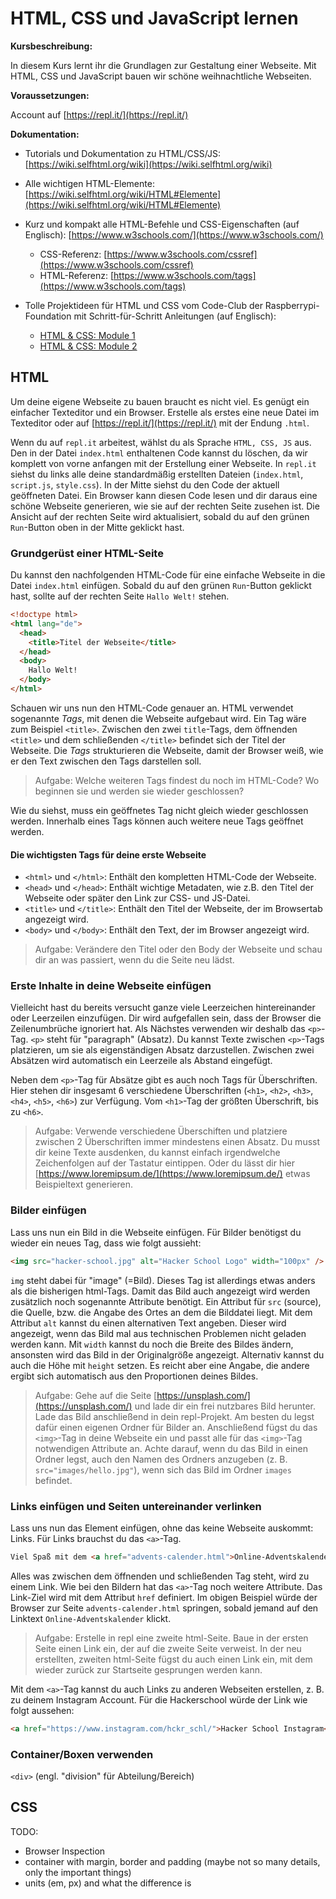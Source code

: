 # HTML, CSS und JavaScript lernen

**Kursbeschreibung:**

In diesem Kurs lernt ihr die Grundlagen zur Gestaltung einer Webseite.
Mit HTML, CSS und JavaScript bauen wir schöne weihnachtliche Webseiten. 

**Voraussetzungen:**

Account auf [https://repl.it/](https://repl.it/)

**Dokumentation:**

* Tutorials und Dokumentation zu HTML/CSS/JS: [https://wiki.selfhtml.org/wiki](https://wiki.selfhtml.org/wiki)
* Alle wichtigen HTML-Elemente: [https://wiki.selfhtml.org/wiki/HTML#Elemente](https://wiki.selfhtml.org/wiki/HTML#Elemente)
* Kurz und kompakt alle HTML-Befehle und CSS-Eigenschaften (auf Englisch): [https://www.w3schools.com/](https://www.w3schools.com/)
    * CSS-Referenz: [https://www.w3schools.com/cssref](https://www.w3schools.com/cssref)
    * HTML-Referenz: [https://www.w3schools.com/tags](https://www.w3schools.com/tags)
    
* Tolle Projektideen für HTML und CSS vom Code-Club der Raspberrypi-Foundation mit Schritt-für-Schritt Anleitungen (auf Englisch):
    * [HTML & CSS: Module 1](https://projects.raspberrypi.org/en/codeclub/webdev-module-1)
    * [HTML & CSS: Module 2](https://projects.raspberrypi.org/en/codeclub/webdev-module-2)

## HTML

Um deine eigene Webseite zu bauen braucht es nicht viel. Es genügt ein einfacher Texteditor und ein Browser.
Erstelle als erstes eine neue Datei im Texteditor oder auf [https://repl.it/](https://repl.it/) mit der Endung `.html`.

Wenn du auf `repl.it` arbeitest, wählst du als Sprache `HTML, CSS, JS` aus.
Den in der Datei `index.html` enthaltenen Code kannst du löschen, da wir komplett von vorne anfangen mit der Erstellung einer Webseite.
In `repl.it` siehst du links alle deine standardmäßig erstellten Dateien (`index.html`, `script.js`, `style.css`).
In der Mitte siehst du den Code der aktuell geöffneten Datei. 
Ein Browser kann diesen Code lesen und dir daraus eine schöne Webseite generieren, wie sie auf der rechten Seite zusehen ist.
Die Ansicht auf der rechten Seite wird aktualisiert, sobald du auf den grünen `Run`-Button oben in der Mitte geklickt hast.

### Grundgerüst einer HTML-Seite

Du kannst den nachfolgenden HTML-Code für eine einfache Webseite in die Datei `index.html` einfügen.
Sobald du auf den grünen `Run`-Button geklickt hast, sollte auf der rechten Seite `Hallo Welt!` stehen.

```html
<!doctype html>
<html lang="de">
  <head>
    <title>Titel der Webseite</title>
  </head>
  <body>
    Hallo Welt!
  </body>
</html>
```

Schauen wir uns nun den HTML-Code genauer an. HTML verwendet sogenannte *Tags*, mit denen die Webseite aufgebaut wird.
Ein Tag wäre zum Beispiel `<title>`. Zwischen den zwei `title`-Tags, dem öffnenden `<title>` und dem schließenden `</title>`
befindet sich der Titel der Webseite. Die *Tags* strukturieren die Webseite, damit der Browser weiß,
wie er den Text zwischen den Tags darstellen soll.

> Aufgabe: Welche weiteren Tags findest du noch im HTML-Code? Wo beginnen sie und werden sie wieder geschlossen?

Wie du siehst, muss ein geöffnetes Tag nicht gleich wieder geschlossen werden.
Innerhalb eines Tags können auch weitere neue Tags geöffnet werden.

#### Die wichtigsten Tags für deine erste Webseite

* `<html>` und `</html>`: Enthält den kompletten HTML-Code der Webseite.
* `<head>` und `</head>`: Enthält wichtige Metadaten, wie z.B. den Titel der Webseite oder später den Link zur CSS- und JS-Datei.
* `<title>` und `</title>`: Enthält den Titel der Webseite, der im Browsertab angezeigt wird. 
* `<body>` und `</body>`: Enthält den Text, der im Browser angezeigt wird.

> Aufgabe: Verändere den Titel oder den Body der Webseite und schau dir an was passiert, wenn du die Seite neu lädst.

### Erste Inhalte in deine Webseite einfügen

Vielleicht hast du bereits versucht ganze viele Leerzeichen hintereinander oder Leerzeilen einzufügen.
Dir wird aufgefallen sein, dass der Browser die Zeilenumbrüche ignoriert hat.
Als Nächstes verwenden wir deshalb das `<p>`-Tag. `<p>` steht für "paragraph" (Absatz).
Du kannst Texte zwischen `<p>`-Tags platzieren, um sie als eigenständigen Absatz darzustellen.
Zwischen zwei Absätzen wird automatisch ein Leerzeile als Abstand eingefügt.

Neben dem `<p>`-Tag für Absätze gibt es auch noch Tags für Überschriften.
Hier stehen dir insgesamt 6 verschiedene Überschriften (`<h1>`, `<h2>`, `<h3>`, `<h4>`, `<h5>`, `<h6>`) zur Verfügung.
Vom `<h1>`-Tag der größten Überschrift, bis zu `<h6>`.

> Aufgabe: Verwende verschiedene Überschiften und platziere zwischen 2 Überschriften immer mindestens einen Absatz.
> Du musst dir keine Texte ausdenken, du kannst einfach irgendwelche Zeichenfolgen auf der Tastatur eintippen.
> Oder du lässt dir hier [https://www.loremipsum.de/](https://www.loremipsum.de/) etwas Beispieltext generieren.

### Bilder einfügen

Lass uns nun ein Bild in die Webseite einfügen. Für Bilder benötigst du wieder ein neues Tag, dass wie folgt aussieht:

```html
<img src="hacker-school.jpg" alt="Hacker School Logo" width="100px" />
```

`img` steht dabei für "image" (=Bild). Dieses Tag ist allerdings etwas anders als die bisherigen html-Tags.
Damit das Bild auch angezeigt wird werden zusätzlich noch sogenannte Attribute benötigt.
Ein Attribut für `src` (source), die Quelle, bzw. die Angabe des Ortes an dem die Bilddatei liegt.
Mit dem Attribut `alt` kannst du einen alternativen Text angeben. Dieser wird angezeigt, wenn das Bild mal aus technischen Problemen nicht geladen werden kann.
Mit `width` kannst du noch die Breite des Bildes ändern, ansonsten wird das Bild in der Originalgröße angezeigt.
Alternativ kannst du auch die Höhe mit `height` setzen. Es reicht aber eine Angabe, die andere ergibt sich automatisch
aus den Proportionen deines Bildes.

> Aufgabe: Gehe auf die Seite [https://unsplash.com/](https://unsplash.com/) und lade dir ein frei nutzbares Bild herunter.
> Lade das Bild anschließend in dein repl-Projekt. Am besten du legst dafür einen eigenen Ordner für Bilder an.
> Anschließend fügst du das `<img>`-Tag in deine Webseite ein und passt alle für das `<img>`-Tag notwendigen Attribute an.
> Achte darauf, wenn du das Bild in einen Ordner legst, auch den Namen des Ordners anzugeben (z. B. `src="images/hello.jpg"`),
> wenn sich das Bild im Ordner `images` befindet.

### Links einfügen und Seiten untereinander verlinken

Lass uns nun das Element einfügen, ohne das keine Webseite auskommt: Links. Für Links brauchst du das `<a>`-Tag.

```html
Viel Spaß mit dem <a href="advents-calender.html">Online-Adventskalender</a> von der Hacker School.
```

Alles was zwischen dem öffnenden und schließenden Tag steht, wird zu einem Link.
Wie bei den Bildern hat das `<a>`-Tag noch weitere Attribute.
Das Link-Ziel wird mit dem Attribut `href` definiert. Im obigen Beispiel würde der Browser zur Seite `advents-calender.html`
springen, sobald jemand auf den Linktext `Online-Adventskalender` klickt.

> Aufgabe: Erstelle in repl eine zweite html-Seite. Baue in der ersten Seite einen Link ein, der auf die zweite Seite verweist.
> In der neu erstellten, zweiten html-Seite fügst du auch einen Link ein, mit dem wieder zurück zur Startseite gesprungen werden kann.

Mit dem `<a>`-Tag kannst du auch Links zu anderen Webseiten erstellen, z. B. zu deinem Instagram Account.
Für die Hackerschool würde der Link wie folgt aussehen:

```html
<a href="https://www.instagram.com/hckr_schl/">Hacker School Instagram</a>
``` 

### Container/Boxen verwenden

`<div>` (engl. "division" für Abteilung/Bereich)


## CSS

TODO:
* Browser Inspection
* container with margin, border and padding (maybe not so many details, only the important things)
* units (em, px) and what the difference is
